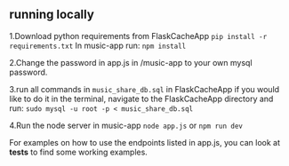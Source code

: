 

## running locally

1.Download python requirements from FlaskCacheApp
`pip install -r requirements.txt`
In music-app run:
`npm install`


2.Change the password in app.js in /music-app to your own mysql password.

3.run all commands in `music_share_db.sql` in FlaskCacheApp
  if you would like to do it in the terminal, navigate to the FlaskCacheApp directory and run: `sudo mysql -u root -p < music_share_db.sql`

4.Run the node server in music-app
`node app.js` or `npm run dev`

For examples on how to use the endpoints listed in app.js, you can look at __tests__ to find some working examples. 